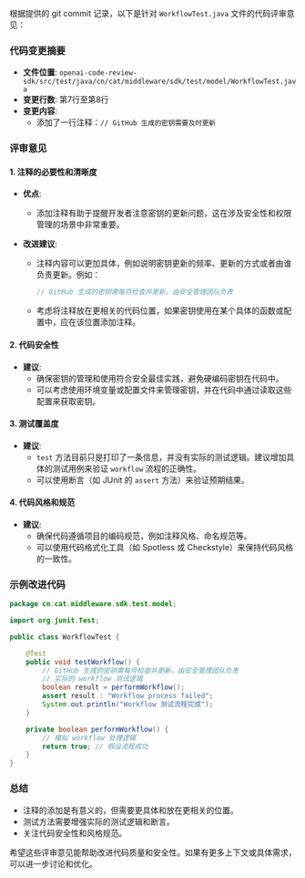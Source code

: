 根据提供的 git commit 记录，以下是针对 `WorkflowTest.java` 文件的代码评审意见：

### 代码变更摘要
- **文件位置**: `openai-code-review-sdk/src/test/java/cn/cat/middleware/sdk/test/model/WorkflowTest.java`
- **变更行数**: 第7行至第8行
- **变更内容**:
  - 添加了一行注释：`// GitHub 生成的密钥需要及时更新`

### 评审意见

#### 1. 注释的必要性和清晰度
- **优点**:
  - 添加注释有助于提醒开发者注意密钥的更新问题，这在涉及安全性和权限管理的场景中非常重要。
  
- **改进建议**:
  - 注释内容可以更加具体，例如说明密钥更新的频率、更新的方式或者由谁负责更新。例如：
    ```java
    // GitHub 生成的密钥需每月检查并更新，由安全管理团队负责
    ```
  - 考虑将注释放在更相关的代码位置，如果密钥使用在某个具体的函数或配置中，应在该位置添加注释。

#### 2. 代码安全性
- **建议**:
  - 确保密钥的管理和使用符合安全最佳实践，避免硬编码密钥在代码中。
  - 可以考虑使用环境变量或配置文件来管理密钥，并在代码中通过读取这些配置来获取密钥。

#### 3. 测试覆盖度
- **建议**:
  - `test` 方法目前只是打印了一条信息，并没有实际的测试逻辑。建议增加具体的测试用例来验证 `workflow` 流程的正确性。
  - 可以使用断言（如 JUnit 的 `assert` 方法）来验证预期结果。

#### 4. 代码风格和规范
- **建议**:
  - 确保代码遵循项目的编码规范，例如注释风格、命名规范等。
  - 可以使用代码格式化工具（如 Spotless 或 Checkstyle）来保持代码风格的一致性。

### 示例改进代码
```java
package cn.cat.middleware.sdk.test.model;

import org.junit.Test;

public class WorkflowTest {

    @Test
    public void testWorkflow() {
        // GitHub 生成的密钥需每月检查并更新，由安全管理团队负责
        // 实际的 workflow 测试逻辑
        boolean result = performWorkflow();
        assert result : "Workflow process failed";
        System.out.println("Workflow 测试流程完成");
    }

    private boolean performWorkflow() {
        // 模拟 workflow 处理逻辑
        return true; // 假设流程成功
    }
}
```

### 总结
- 注释的添加是有意义的，但需要更具体和放在更相关的位置。
- 测试方法需要增强实际的测试逻辑和断言。
- 关注代码安全性和风格规范。

希望这些评审意见能帮助改进代码质量和安全性。如果有更多上下文或具体需求，可以进一步讨论和优化。